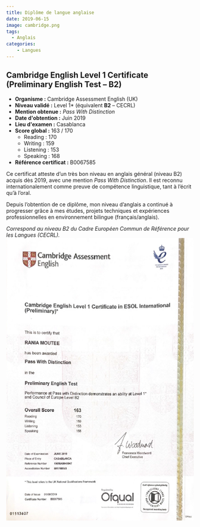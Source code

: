 ```yaml
---
title: Diplôme de langue anglaise
date: 2019-06-15
image: cambridge.png
tags: 
  - Anglais
categories:
    - Langues
---
```

## Cambridge English Level 1 Certificate (Preliminary English Test – B2)

- **Organisme :** Cambridge Assessment English (UK)
- **Niveau validé :** Level 1* (équivalent **B2** – CECRL)
- **Mention obtenue :** *Pass With Distinction*
- **Date d'obtention :** Juin 2019
- **Lieu d'examen :** Casablanca
- **Score global :** 163 / 170
  - Reading : 170
  - Writing : 159
  - Listening : 153
  - Speaking : 168
- **Référence certificat :** B0067585

Ce certificat atteste d’un très bon niveau en anglais général (niveau B2) acquis dès 2019, avec une mention *Pass With Distinction*. Il est reconnu internationalement comme preuve de compétence linguistique, tant à l’écrit qu’à l’oral.

Depuis l’obtention de ce diplôme, mon niveau d’anglais a continué à progresser grâce à mes études, projets techniques et expériences professionnelles en environnement bilingue (français/anglais).

*Correspond au niveau B2 du Cadre Européen Commun de Référence pour les Langues (CECRL).*
![Diplome](Cambridge.png)